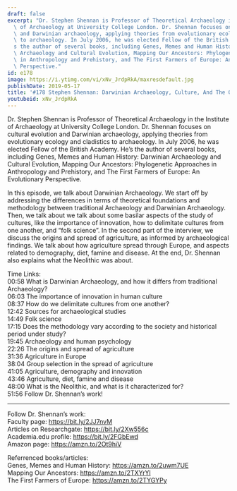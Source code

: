 ```yaml
---
draft: false
excerpt: "Dr. Stephen Shennan is Professor of Theoretical Archaeology in the Institute\
  \ of Archaeology at University College London. Dr. Shennan focuses on cultural evolution\
  \ and Darwinian archaeology, applying theories from evolutionary ecology and cladistics\
  \ to archaeology. In July 2006, he was elected Fellow of the British Academy. He\u2019\
  s the author of several books, including Genes, Memes and Human History: Darwinian\
  \ Archaeology and Cultural Evolution, Mapping Our Ancestors: Phylogenetic Approaches\
  \ in Anthropology and Prehistory, and The First Farmers of Europe: An Evolutionary\
  \ Perspective."
id: e178
image: https://i.ytimg.com/vi/xNv_JrdpRkA/maxresdefault.jpg
publishDate: 2019-05-17
title: '#178 Stephen Shennan: Darwinian Archaeology, Culture, And The Origins of Agriculture'
youtubeid: xNv_JrdpRkA
---
```

Dr. Stephen Shennan is Professor of Theoretical Archaeology in the Institute of Archaeology at University College London. Dr. Shennan focuses on cultural evolution and Darwinian archaeology, applying theories from evolutionary ecology and cladistics to archaeology. In July 2006, he was elected Fellow of the British Academy. He’s the author of several books, including Genes, Memes and Human History: Darwinian Archaeology and Cultural Evolution, Mapping Our Ancestors: Phylogenetic Approaches in Anthropology and Prehistory, and The First Farmers of Europe: An Evolutionary Perspective.

In this episode, we talk about Darwinian Archaeology. We start off by addressing the differences in terms of theoretical foundations and methodology between traditional Archaeology and Darwinian Archaeology. Then, we talk about we talk about some basilar aspects of the study of cultures, like the importance of innovation, how to delimitate cultures from one another, and “folk science”. In the second part of the interview, we discuss the origins and spread of agriculture, as informed by archaeological findings. We talk about how agriculture spread through Europe, and aspects related to demography, diet, famine and disease. At the end, Dr. Shennan also explains what the Neolithic was about. 

Time Links:  
00:58  What is Darwinian Archaeology, and how it differs from traditional Archaeology?  
06:03  The importance of innovation in human culture                             
08:37  How do we delimitate cultures from one another?                             
12:42  Sources for archaeological studies                             
14:49  Folk science                         
17:15  Does the methodology vary according to the society and historical period under study?                        
19:45  Archaeology and human psychology                
22:26  The origins and spread of agriculture          
31:36  Agriculture in Europe                    
38:04  Group selection in the spread of agriculture  
41:05  Agriculture, demography and innovation  
43:46  Agriculture, diet, famine and disease  
48:00  What is the Neolithic, and what is it characterized for?  
51:56  Follow Dr. Shennan’s work!

---

Follow Dr. Shennan’s work:  
Faculty page: https://bit.ly/2JJ7nvM  
Articles on Researchgate: https://bit.ly/2Xw556c  
Academia.edu profile: https://bit.ly/2FGbEwd  
Amazon page: https://amzn.to/2Ot9hiV

Referrenced books/articles:  
Genes, Memes and Human History: https://amzn.to/2uwm7UE  
Mapping Our Ancestors: https://amzn.to/2TXYrYl  
The First Farmers of Europe: https://amzn.to/2TYGYPy

